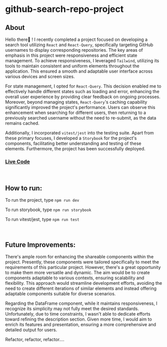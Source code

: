 # github-search-repo-project

## About

Hello there👋 ! I recently completed a project focused on developing a search tool utilizing `React` and `React-Query`, specifically targeting GitHub usernames to display corresponding repositories. The key areas of emphasis in this project were responsiveness and efficient state management.
To achieve responsiveness, I leveraged `Tailwind`, utilizing its tools to maintain consistent and uniform elements throughout the application. This ensured a smooth and adaptable user interface across various devices and screen sizes.

For state management, I opted for `React-Query`. This decision enabled me to effectively handle different states such as loading and error, enhancing the overall user experience by providing clear feedback on ongoing processes. Moreover, beyond managing states, `React-Query`'s caching capability significantly improved the project's performance. Users can observe this enhancement when searching for different users, then returning to a previously searched username without the need to re-submit, as the data remains cached.

Additionally, I incorporated `vitest/jest` into the testing suite. Apart from these primary focuses, I developed a `Storybook` for the project's components, facilitating better understanding and testing of these elements. Furthermore, the project has been successfully deployed.

### [Live Code](https://65607effcc5ae704c77d8e6a--lucent-bunny-705ea9.netlify.app/)

<br>

## How to run:

To run the project, type `npm run dev`

To run storybook, type `npm run storybook`

To run vitest/jest, type `npm run test`

<br>

## Future Improvements:

There's ample room for enhancing the shareable components within the project. Presently, these components were tailored specifically to meet the requirements of this particular project. However, there's a great opportunity to make them more versatile and dynamic. The aim would be to create components adaptable to various contexts, ensuring scalability and flexibility. This approach would streamline development efforts, avoiding the need to create different iterations of similar elements and instead offering adaptable components suitable for diverse scenarios.

Regarding the DataFrame component, while it maintains responsiveness, I recognize its simplicity may not fully meet the desired standards. Unfortunately, due to time constraints, I wasn't able to dedicate efforts toward refining the description section. Given more time, I would aim to enrich its features and presentation, ensuring a more comprehensive and detailed output for users.

Refactor, refactor, refactor….
